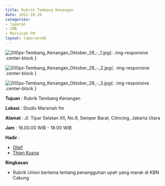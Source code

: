 ```yaml
---
title: Rubrik Tembang Kenangan
date: 2012-10-28
categories:
- laporan
- CMB
- Marsinah FM
layout: laporancmb
---
```


![200px-Tembang_Kenangan_Oktober_28_-_1.jpg](/uploads/200px-Tembang_Kenangan_Oktober_28_-_1.jpg){: .img-responsive .center-block }

![200px-Tembang_Kenangan_Oktober_28_-_2.jpg](/uploads/200px-Tembang_Kenangan_Oktober_28_-_2.jpg){: .img-responsive .center-block }

![200px-Tembang_Kenangan_Oktober_28_-_3.jpg](/uploads/200px-Tembang_Kenangan_Oktober_28_-_3.jpg){: .img-responsive .center-block }


**Tujuan** : Rubrik Tembang Kenangan 

**Lokasi** : Studio Marsinah fm 

**Alamat** : Jl. Tipar Selatan XII, No.9, Semper Barat, Cilincing, Jakarta Utara 

**Jam** : 16.00.00 WIB - 18:00 WIB 

**Hadir** :
* [Olief](http://wiki.ciptamedia.org/wiki/Olief)
* [Thien Kusna](http://wiki.ciptamedia.org/wiki/Thien_Kusna)

**Ringkasan**  
* Rubrik Union bertema tentang penangguhan upah yang marak di KBN Cakung
